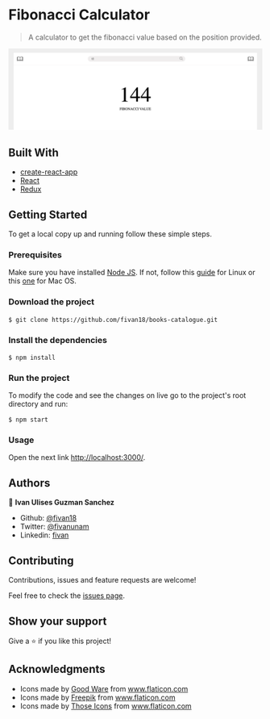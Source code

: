 # Fibonacci Calculator

> A calculator to get the fibonacci value based on the position provided. 

<p align="center">
    <img src="image.png">
</p>

## Built With

- [create-react-app](https://create-react-app.dev/)
- [React](https://reactjs.org/)
- [Redux](https://redux.js.org/)

## Getting Started

To get a local copy up and running follow these simple steps.

### Prerequisites

Make sure you have installed [Node JS](https://nodejs.org/en/). If not, follow this [guide](https://www.geeksforgeeks.org/installation-of-node-js-on-linux/) for Linux or this [one](https://treehouse.github.io/installation-guides/mac/node-mac.html) for Mac OS.

### Download the project

    $ git clone https://github.com/fivan18/books-catalogue.git

### Install the dependencies

    $ npm install

### Run the project

To modify the code and see the changes on live go to the project's root directory and run:

    $ npm start

### Usage

Open the next link [http://localhost:3000/](http://localhost:3000/).

## Authors

👤 **Ivan Ulises Guzman Sanchez**

- Github: [@fivan18](https://github.com/fivan18)
- Twitter: [@fivanunam](https://twitter.com/fivanunam)
- Linkedin: [fivan](https://www.linkedin.com/in/fivan)

## Contributing

Contributions, issues and feature requests are welcome!

Feel free to check the [issues page](https://github.com/fivan18/books-catalogue/issues).

## Show your support

Give a ⭐️ if you like this project!

## Acknowledgments
- Icons made by <a href="https://www.flaticon.com/authors/good-ware" title="Good Ware">Good Ware</a> from <a href="https://www.flaticon.com/" title="Flaticon">www.flaticon.com</a>
- Icons made by <a href="https://www.freepik.com" title="Freepik">Freepik</a> from <a href="https://www.flaticon.com/" title="Flaticon">www.flaticon.com</a>
- Icons made by <a href="https://www.flaticon.com/authors/those-icons" title="Those Icons">Those Icons</a> from <a href="https://www.flaticon.com/" title="Flaticon">www.flaticon.com</a>
